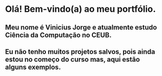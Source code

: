 # Olá! Bem-vindo(a) ao meu portfólio.
## Meu nome é Vinicius Jorge e atualmente estudo Ciência da Computação no CEUB.
## Eu não tenho muitos projetos salvos, pois ainda estou no começo do curso mas, aqui estão alguns exemplos.
